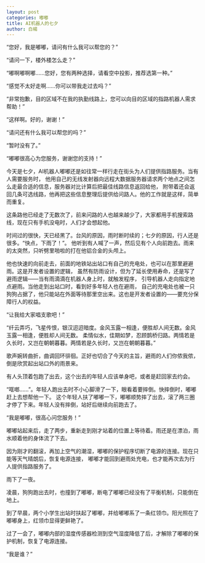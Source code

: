 ```yaml
---
layout: post
categories: 嘟嘟
title: AI机器人的七夕
author: 白楊
---
```


“您好，我是嘟嘟，请问有什么我可以帮您的？”

“请问一下，楼外楼怎么走？”

“嘟啊嘟啊嘟......您好，您有两种选择，请看空中投影，推荐选第一种。”

“感觉不太好走啊......你可以带我走过去吗？”

“非常抱歉，目的区域不在我的执勤线路上，您可以向目的区域的指路机器人需求帮助！”

“这样啊。好的，谢谢！”

“请问还有什么我可以帮您的吗？”

“暂时没有了。”

“嘟嘟很高心为您服务，谢谢您的支持！”

今天是七夕，AI机器人嘟嘟还是如往常一样行走在街头为人们提供指路服务。当有人需要服务时，
他用自己的无线发射器向远程大数据服务器请求两个地点之间怎么走最合适的信息，服务器对比计算后把最佳线路信息返回给他，
附带着还会返回几条可选线路，他再把这些信息整理后提供给问路人。他的工作就是这样，简单而重复。

这条路他已经走了无数次了，前来问路的人也越来越少了，大家都用手机搜索路线，现在只有手机没电时，人们才会想起他。

时间过的很快，天已经黑了。台风的原因，雨时断时续的；七夕的原因，行人还是很多。“快点，下雨了！”。
他听到有人喊了一声，然后见有个人向前跑去。雨来的太突然，只听劈里啪啦的打在他铝合金的头颅上。

他也快速的向前走去，前面的地铁站出站口有自己的充电处，也可以在那里避避雨。这是开发者设置的逻辑，
虽然有防雨设计，但为了延长使用寿命，还是写了避雨逻辑——当有雨滴滴在机器人身上时，就触发程序，
引导机器人走向指定地点避雨。当他走到出站口时，看到好多年轻人也在避雨，
自己的充电处也被一只狗狗占据了，他只能站在外面等待那里空出来。这也是开发者设置的——要充分保障行人的权益。

“让我给大家唱支歌吧！”

“纤云弄巧，飞星传恨，银汉迢迢暗度。金风玉露一相逢，便胜却人间无数。金风玉露一相逢，便胜却人间无数。
 柔情似水，佳期如梦，忍顾鹊桥归路。两情若是久长时，又岂在朝朝暮暮。两情若是久长时，又岂在朝朝暮暮。”

歌声婉转曲折，曲调回环徘徊。正好也切合了今天的主旨，避雨的人们你侬我侬，倒是欣赏起出站口外的雨景来。

有人头顶着包跑了出去，这个出去的年轻人应该单身吧，或者是赶回家去约会。

“哐啷......”。年轻人跑出去时不小心脚滑了一下，眼看着要摔倒。快摔倒时，嘟嘟赶上去想帮他一下。
这个年轻人扶了嘟嘟一下，嘟嘟顺势摔了出去，滚了两三圈才停了下来。年轻人没有摔倒，站好后继续向前跑去了。

“我是嘟嘟，很高心问您服务！”

嘟嘟站起来后，走了两步，重新走到刚才站着的位置上等待着。雨还是在漂泊，雨水顺着他的身体流了下去。

因为刚才的翻滚，再加上空气的潮湿，嘟嘟的保护程序切断了电源的连接。现在只能等天气晴朗后，恢复电源连接，
嘟嘟才能回到避雨处充电，也才能再次去为行人提供指路服务了。

雨下了一夜。

凌晨，狗狗跑出去时，也撞到了嘟嘟，断电了嘟嘟已经没有了平衡机制，只能倒在地上。

到了早晨，两个小学生出站时扶起了嘟嘟，并给嘟嘟系了一条红领巾。阳光照在了嘟嘟身上，红领巾显得更鲜艳了。

过了一会了，嘟嘟内部的湿度传感器检测到空气湿度降低了后，才解除了嘟嘟的保护机制，恢复了电源连接。

“我是谁？”


